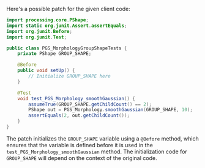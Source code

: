 Here's a possible patch for the given client code:

```java
import processing.core.PShape;
import static org.junit.Assert.assertEquals;
import org.junit.Before;
import org.junit.Test;

public class PGS_MorphologyGroupShapeTests {
    private PShape GROUP_SHAPE;

    @Before
    public void setUp() {
        // Initialize GROUP_SHAPE here
    }

    @Test
    void test_PGS_Morphology_smoothGaussian() {
        assumeTrue(GROUP_SHAPE.getChildCount() == 2);
        PShape out = PGS_Morphology.smoothGaussian(GROUP_SHAPE, 10);
        assertEquals(2, out.getChildCount());
    }
}
```

The patch initializes the `GROUP_SHAPE` variable using a `@Before` method, which ensures that the variable is defined before it is used in the `test_PGS_Morphology_smoothGaussian` method. The initialization code for `GROUP_SHAPE` will depend on the context of the original code.